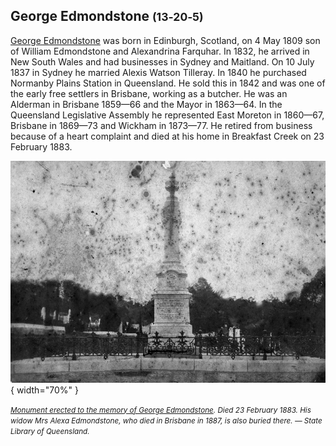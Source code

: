 
## George Edmondstone <small>(13‑20‑5)</small>

[George Edmondstone](https://adb.anu.edu.au/biography/edmondstone‑george‑3469) was born in Edinburgh, Scotland, on 4 May 1809 son of William Edmondstone and Alexandrina Farquhar. In 1832, he arrived in New South Wales and had businesses in Sydney and Maitland. On 10 July 1837 in Sydney he married Alexis Watson Tilleray. In 1840 he purchased Normanby Plains Station in Queensland. He sold this in 1842 and was one of the early free settlers in Brisbane, working as a butcher. He was an Alderman in Brisbane 1859—66 and the Mayor in 1863—64. In the Queensland Legislative Assembly he represented East Moreton in 1860—67, Brisbane in 1869—73 and Wickham in 1873—77. He retired from business because of a heart complaint and died at his home in Breakfast Creek on 23 February 1883.

![](../assets/george-edmondstone-monument.jpg){ width="70%" }  

*<small>[Monument erected to the memory of George Edmondstone](http://onesearch.slq.qld.gov.au/permalink/f/1upgmng/slq_alma21218962980002061). Died 23 February 1883. His widow Mrs Alexa Edmondstone, who died in Brisbane in 1887, is also buried there.  — State Library of Queensland.</small>*
